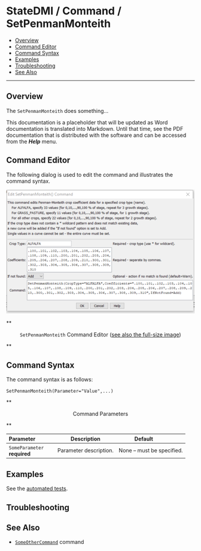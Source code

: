 # StateDMI / Command / SetPenmanMonteith #

* [Overview](#overview)
* [Command Editor](#command-editor)
* [Command Syntax](#command-syntax)
* [Examples](#examples)
* [Troubleshooting](#troubleshooting)
* [See Also](#see-also)

-------------------------

## Overview ##

The `SetPenmanMonteith` does something...

This documentation is a placeholder that will be updated as Word documentation is translated into Markdown.
Until that time, see the PDF documentation that is distributed with the software and can be accessed
from the ***Help*** menu.

## Command Editor ##

The following dialog is used to edit the command and illustrates the command syntax.

![SetPenmanMonteith](SetPenmanMonteith.png)

**<p style="text-align: center;">
`SetPenmanMonteith` Command Editor (<a href="../SetPenmanMonteith.png">see also the full-size image</a>)
</p>**

## Command Syntax ##

The command syntax is as follows:

```text
SetPenmanMonteith(Parameter="Value",...)
```
**<p style="text-align: center;">
Command Parameters
</p>**

| **Parameter**&nbsp;&nbsp;&nbsp;&nbsp;&nbsp;&nbsp;&nbsp;&nbsp;&nbsp;&nbsp;&nbsp;&nbsp; | **Description** | **Default**&nbsp;&nbsp;&nbsp;&nbsp;&nbsp;&nbsp;&nbsp;&nbsp;&nbsp;&nbsp; |
| --------------|-----------------|----------------- |
|`SomeParameter`<br>**required**|Parameter description.|None – must be specified.|

## Examples ##

See the [automated tests](https://github.com/OpenWaterFoundation/cdss-app-statedmi-main/tree/master/test/regression/commands/SetPenmanMonteith).

## Troubleshooting ##

## See Also ##

* [`SomeOtherCommand`](../SomeOtherCommand/SomeOtherCommand) command
